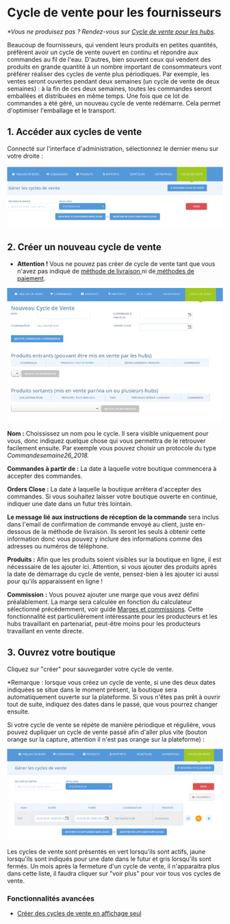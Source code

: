 # Cycle de vente pour les fournisseurs

_\*Vous ne produisez pas ? Rendez-vous sur_ [_Cycle de vente pour les hubs_](cycle-de-vente-pour-les-hub.md)_._ 

Beaucoup de fournisseurs, qui vendent leurs produits en petites quantités, préfèrent avoir un cycle de vente ouvert en continu et répondre aux commandes au fil de l'eau. D'autres, bien souvent ceux qui vendent des produits en grande quantité à un nombre important de consommateurs vont préférer réaliser des cycles de vente plus périodiques. Par exemple, les ventes seront ouvertes pendant deux semaines \(un cycle de vente de deux semaines\) : à la fin de ces deux semaines, toutes les commandes seront emballées et distribuées en même temps. Une fois que ce lot de commandes a été géré, un nouveau cycle de vente redémarre. Cela permet d'optimiser l'emballage et le transport.

## 1. Accéder aux cycles de vente

Connecté sur l'interface d'administration, sélectionnez le dernier menu sur votre droite :

![](../../.gitbook/assets/image%20%2885%29.png)

## 2. Créer un nouveau cycle de vente

* **Attention !** Vous ne pouvez pas créer de cycle de vente tant que vous n'avez pas indiqué de [méthode de livraison ](types-de-livraisons.md)ni de[ méthodes de paiement](methodes-de-paiements.md).

![](../../.gitbook/assets/image%20%2824%29.png)

**Nom :** Choississez un nom pou le cycle. Il sera visible uniquement pour vous, donc indiquez quelque chose qui vous permettra de le retrouver facilement ensuite. Par exemple vous pouvez choisir un protocole du type _Commandesemaine26\_2018._

**Commandes à partir de :** La date à laquelle votre boutique commencera à accepter des commandes.

**Orders Close :** La date à laquelle la boutique arrêtera d'accepter des commandes. Si vous souhaitez laisser votre boutique ouverte en continue, indiquer une date dans un futur très lointain.

**Le message lié aux instructions de réception de la commande** sera inclus dans l'email de confirmation de commande envoyé au client, juste en-dessous de la méthode de livraison. Ils seront les seuls à obtenir cette information donc vous pouvez y inclure des informations comme des adresses ou numéros de téléphone.

**Produits :** Afin que les produits soient visibles sur la boutique en ligne, il est nécesssaire de les ajouter ici. Attention, si vous ajouter des produits après la date de démarrage du cycle de vente, pensez-bien à les ajouter ici aussi pour qu'ils apparaissent en ligne !

**Commission** **:** Vous pouvez ajouter une marge que vous avez défini préalablement. La marge sera calculée en fonction du calculateur sélectionné précédemment, voir guide [Marges et commissions](frais-et-taxes.md). Cette fonctionnalité est particulièrement intéressante pour les producteurs et les hubs travaillant en partenariat, peut-être moins pour les producteurs travaillant en vente directe.

## 3. Ouvrez votre boutique

Cliquez sur "créer" pour sauvegarder votre cycle de vente.

\*Remarque : lorsque vous créez un cycle de vente, si une des deux dates indiquées se situe dans le moment présent, la boutique sera automatiquement ouverte sur la plateforme. Si vous n'êtes pas prêt à ouvrir tout de suite, indiquez des dates dans le passé, que vous pourrez changer ensuite. 

Si votre cycle de vente se répète de manière périodique et régulière, vous pouvez dupliquer un cycle de vente passé afin d'aller plus vite \(bouton orange sur la capture, attention il n'est pas orange sur la plateforme\) :

![](../../.gitbook/assets/image%20%2830%29.png)

Les cycles de vente sont présentés en vert lorsqu'ils sont actifs, jaune lorsqu'ils sont indiqués pour une date dans le futur et gris lorsqu'ils sont fermés. Un mois après la fermeture d'un cycle de vente, il n'apparaitra plus dans cette liste, il faudra cliquer sur "voir plus" pour voir tous vos cycles de vente.

### Fonctionnalités avancées

* [Créer des cycles de vente en affichage seul](display-only-order-cycles.md)



